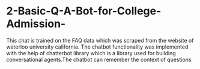# 2-Basic-Q-A-Bot-for-College-Admission-
This chat is trained on the FAQ data which was scraped from the website of waterloo university california. The chatbot functionality was implemented with the help of chatterbot library which is a library used for building conversational agents.The chatbot can remember the context of questions
